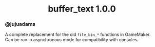<h1 align="center">buffer_text 1.0.0</h1>

### @jujuadams

A complete replacement for the old `file_bin_*` functions in GameMaker. Can be run in asynchronous mode for compatibility with consoles.
